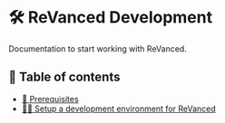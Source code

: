 # 🛠️ ReVanced Development

Documentation to start working with ReVanced.

## 📖 Table of contents

- [💼 Prerequisites](0_prerequisites.md)
- [👨‍💻 Setup a development environment for ReVanced](1_setup.md)
